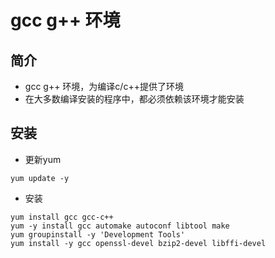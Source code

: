 # gcc g++ 环境

## 简介
- gcc g++ 环境，为编译c/c++提供了环境
- 在大多数编译安装的程序中，都必须依赖该环境才能安装

## 安装
- 更新yum
```shell script
yum update -y
```
- 安装
```shell script
yum install gcc gcc-c++
yum -y install gcc automake autoconf libtool make
yum groupinstall -y 'Development Tools'
yum install -y gcc openssl-devel bzip2-devel libffi-devel
```
